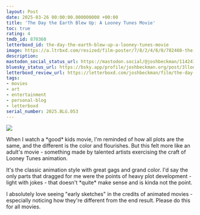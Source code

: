 ```yaml
---
layout: Post
date: 2025-03-26 00:00:00.000000000 +00:00
title: 'The Day the Earth Blew Up: A Looney Tunes Movie'
toc: true
rating: 4
tmdb_id: 870360
letterboxd_id: the-day-the-earth-blew-up-a-looney-tunes-movie
image: https://a.ltrbxd.com/resized/film-poster/7/8/2/4/6/0/782460-the-day-the-earth-blew-up-a-looney-tunes-movie-0-600-0-900-crop.jpg?v=c26393ad7a
description:
mastodon_social_status_url: https://mastodon.social/@joshbeckman/114241972741593624
bluesky_status_url: https://bsky.app/profile/joshbeckman.org/post/3llod5o7s3f2w
letterboxd_review_url: https://letterboxd.com/joshbeckman/film/the-day-the-earth-blew-up-a-looney-tunes-movie/
tags:
- movies
- art
- entertainment
- personal-blog
- letterboxd
serial_number: 2025.BLG.053
---
```

 <p><img src="https://a.ltrbxd.com/resized/film-poster/7/8/2/4/6/0/782460-the-day-the-earth-blew-up-a-looney-tunes-movie-0-600-0-900-crop.jpg?v=c26393ad7a"/></p> <p>When I watch a *good* kids movie, I'm reminded of how all plots are the same, and the different is the color and flourishes. But this felt more like an adult's movie - something made by talented artists exercising the craft of Looney Tunes animation. </p><p>It's the classic animation style with great gags and grand color. I'd say the only parts that dragged for me were the points of heavy plot development - light with jokes - that doesn't *quite* make sense and is kinda not the point.</p><p>I absolutely love seeing "early sketches" in the credits of animated movies - especially noticing how they're different from the end result. Please do this for all movies.</p> 

